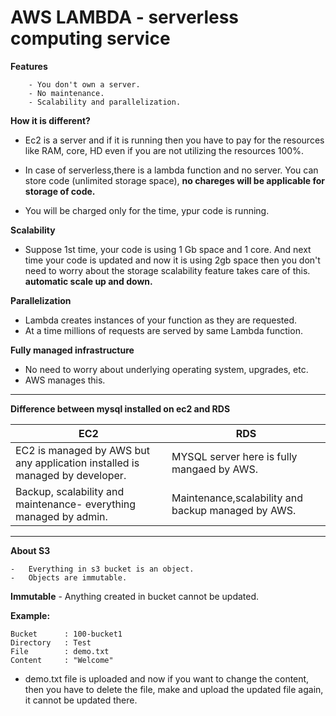 # AWS LAMBDA - serverless computing service

**Features**
		
		- You don't own a server.
		- No maintenance.
		- Scalability and parallelization. 

**How it is different?**

-	Ec2 is a server and if it is running then you have to pay for the resources like RAM, core, HD
even if you are not utilizing the resources 100%.

-	In case of serverless,there is a lambda function and no server.
You can store code (unlimited storage space), **no chareges will be applicable for storage of code.**

-	You will be charged only for the time, ypur code is running. 


**Scalability**

- 	Suppose 1st time, your code is using 1 Gb space and 1 core.
And next time your code is updated and now it is using 2gb space then you don't need to worry about the storage scalability feature takes care of this. 
**automatic scale up and down.**

**Parallelization**

-	Lambda creates instances of your function as they are requested.
-	At a time millions of requests are served by same Lambda function.

**Fully managed infrastructure**

-	No need to worry about underlying operating system, upgrades, etc.
-	AWS manages this.

---

**Difference between mysql installed on ec2 and RDS**

**EC2**|**RDS**
---|---
EC2 is managed by AWS but any application installed is managed by developer.|MYSQL server here is fully mangaed by AWS.
Backup, scalability and maintenance- everything managed by admin.|Maintenance,scalability and backup managed by AWS.


---


**About S3**

	-	Everything in s3 bucket is an object.
	-  	Objects are immutable.

**Immutable**
	-	Anything created in bucket cannot be updated.

**Example:**

	Bucket 		: 100-bucket1
	Directory	: Test
	File 		: demo.txt
	Content 	: "Welcome"

- demo.txt file is uploaded and now if you want to change the content, then you have to delete the file, make and upload the updated file again, it cannot be updated there.  		



